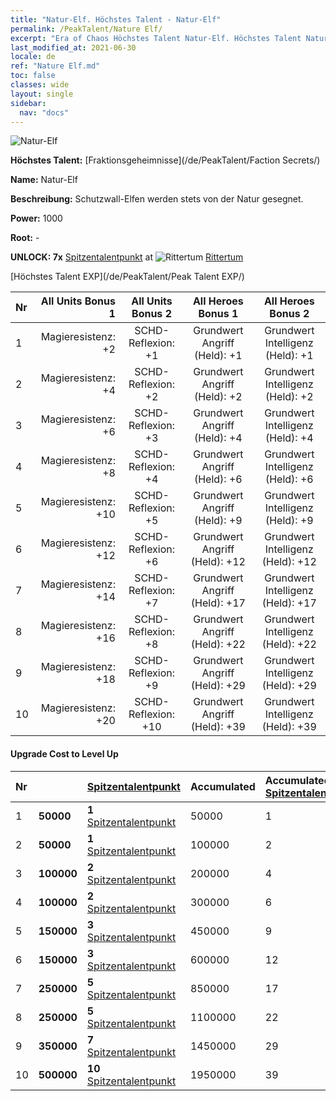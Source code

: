```yaml
---
title: "Natur-Elf. Höchstes Talent - Natur-Elf"
permalink: /PeakTalent/Nature Elf/
excerpt: "Era of Chaos Höchstes Talent Natur-Elf. Höchstes Talent Natur-Elf. Natur-Elf"
last_modified_at: 2021-06-30
locale: de
ref: "Nature Elf.md"
toc: false
classes: wide
layout: single
sidebar:
  nav: "docs"
---
```


  ![Natur-Elf](/images/pt/talent_3007.png)

  **Höchstes Talent:** [Fraktionsgeheimnisse](/de/PeakTalent/Faction Secrets/)

  **Name:** Natur-Elf

  **Beschreibung:** Schutzwall-Elfen werden stets von der Natur gesegnet.

  **Power:** 1000

  **Root:** -

  **UNLOCK: 7x** [Spitzentalentpunkt](/ItemsDE/con_934/) at ![Rittertum](/images/pt/talent_3006.png) [Rittertum](/de/PeakTalent/Chivalry/)

  [Höchstes Talent EXP](/de/PeakTalent/Peak Talent EXP/)

  | Nr | All Units Bonus 1 | All Units Bonus 2 | All Heroes Bonus 1 | All Heroes Bonus 2 |
  |:---|--------------:|:-------------:|:-------------:|:-------------:|
  | 1 | Magieresistenz: +2 | SCHD-Reflexion: +1 | Grundwert Angriff (Held): +1 | Grundwert Intelligenz (Held): +1 |
  | 2 | Magieresistenz: +4 | SCHD-Reflexion: +2 | Grundwert Angriff (Held): +2 | Grundwert Intelligenz (Held): +2 |
  | 3 | Magieresistenz: +6 | SCHD-Reflexion: +3 | Grundwert Angriff (Held): +4 | Grundwert Intelligenz (Held): +4 |
  | 4 | Magieresistenz: +8 | SCHD-Reflexion: +4 | Grundwert Angriff (Held): +6 | Grundwert Intelligenz (Held): +6 |
  | 5 | Magieresistenz: +10 | SCHD-Reflexion: +5 | Grundwert Angriff (Held): +9 | Grundwert Intelligenz (Held): +9 |
  | 6 | Magieresistenz: +12 | SCHD-Reflexion: +6 | Grundwert Angriff (Held): +12 | Grundwert Intelligenz (Held): +12 |
  | 7 | Magieresistenz: +14 | SCHD-Reflexion: +7 | Grundwert Angriff (Held): +17 | Grundwert Intelligenz (Held): +17 |
  | 8 | Magieresistenz: +16 | SCHD-Reflexion: +8 | Grundwert Angriff (Held): +22 | Grundwert Intelligenz (Held): +22 |
  | 9 | Magieresistenz: +18 | SCHD-Reflexion: +9 | Grundwert Angriff (Held): +29 | Grundwert Intelligenz (Held): +29 |
  | 10 | Magieresistenz: +20 | SCHD-Reflexion: +10 | Grundwert Angriff (Held): +39 | Grundwert Intelligenz (Held): +39 |


#### Upgrade Cost to Level Up

  | Nr | <i class="fas fa-coins"/> | [Spitzentalentpunkt](/ItemsDE/con_934/) | Accumulated <i class="fas fa-coins"/> | Accumulated [Spitzentalentpunkt](/ItemsDE/con_934/) |
  |:---|:--------------|:-------------|:-------------|:-------------|
  | 1 | **50000** | **1** [Spitzentalentpunkt](/ItemsDE/con_934/) | 50000 | 1 |
  | 2 | **50000** | **1** [Spitzentalentpunkt](/ItemsDE/con_934/) | 100000 | 2 |
  | 3 | **100000** | **2** [Spitzentalentpunkt](/ItemsDE/con_934/) | 200000 | 4 |
  | 4 | **100000** | **2** [Spitzentalentpunkt](/ItemsDE/con_934/) | 300000 | 6 |
  | 5 | **150000** | **3** [Spitzentalentpunkt](/ItemsDE/con_934/) | 450000 | 9 |
  | 6 | **150000** | **3** [Spitzentalentpunkt](/ItemsDE/con_934/) | 600000 | 12 |
  | 7 | **250000** | **5** [Spitzentalentpunkt](/ItemsDE/con_934/) | 850000 | 17 |
  | 8 | **250000** | **5** [Spitzentalentpunkt](/ItemsDE/con_934/) | 1100000 | 22 |
  | 9 | **350000** | **7** [Spitzentalentpunkt](/ItemsDE/con_934/) | 1450000 | 29 |
  | 10 | **500000** | **10** [Spitzentalentpunkt](/ItemsDE/con_934/) | 1950000 | 39 |
